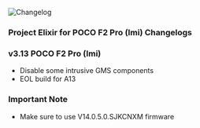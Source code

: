 ![Changelog](https://i.imgur.com/zw6GQAg.png)

### Project Elixir for POCO F2 Pro (lmi) Changelogs

### v3.13 POCO F2 Pro (lmi)

- Disable some intrusive GMS components
- EOL build for A13

### Important Note
- Make sure to use V14.0.5.0.SJKCNXM firmware
